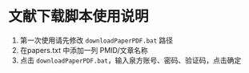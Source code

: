 # 文献下载脚本使用说明
1. 第一次使用请先修改 `downloadPaperPDF.bat` 路径
2. 在papers.txt 中添加一列 PMID/文章名称
3. 点击 `downloadPaperPDF.bat`，输入泉方账号、密码、验证码，点击确定